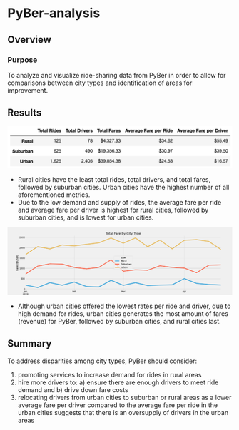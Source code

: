 # PyBer-analysis
## Overview
### Purpose
To analyze and visualize ride-sharing data from PyBer in order to allow for comparisons between city types and identification of areas for improvement.

## Results
![Deliverable-1.png](https://github.com/lexyzhong/PyBer-analysis/blob/main/analysis/Deliverable-1.png)
* Rural cities have the least total rides, total drivers, and total fares, followed by suburban cities. Urban cities have the highest number of all aforementioned metrics.
* Due to the low demand and supply of rides, the average fare per ride and average fare per driver is highest for rural cities, followed by suburban cities, and is lowest for urban cities.

![Pyber_fare_summary.png](https://github.com/lexyzhong/PyBer-analysis/blob/main/analysis/Pyber_fare_summary.png)
* Although urban cities offered the lowest rates per ride and driver, due to high demand for rides, urban cities generates the most amount of fares (revenue) for PyBer, followed by suburban cities, and rural cities last.

## Summary
To address disparities among city types, PyBer should consider:
1) promoting services to increase demand for rides in rural areas
2) hire more drivers to: a) ensure there are enough drivers to meet ride demand and b) drive down fare costs
3) relocating drivers from urban cities to suburban or rural areas as a lower average fare per driver compared to the average fare per ride in the urban cities suggests that there is an oversupply of drivers in the urban areas
